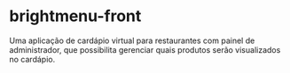 # brightmenu-front
Uma aplicação de cardápio virtual para restaurantes com painel de administrador, que possibilita gerenciar quais produtos serão visualizados no cardápio.
